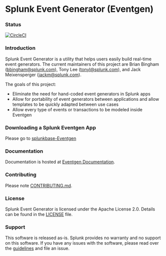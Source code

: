 # Splunk Event Generator (Eventgen)

### Status
[![CircleCI](https://circleci.com/gh/splunk/eventgen/tree/develop.svg?style=svg)](https://circleci.com/gh/splunk/eventgen/tree/develop)

### Introduction

Splunk Event Generator is a utility that helps users easily build real-time event generators.
The current maintainers of this project are Brian Bingham (bbingham@splunk.com), Tony Lee (tonyl@splunk.com), and Jack Meixensperger (jackm@splunk.com).

The goals of this project:

* Eliminate the need for hand-coded event generators in Splunk apps
* Allow for portability of event generators between applications and allow templates to be quickly adapted between use cases
* Allow every type of events or transactions to be modeled inside Eventgen

### Downloading a Splunk Eventgen App

Please go to [splunkbase-Eventgen](https://splunkbase.splunk.com/app/1924/#/overview)

### Documentation

Documentation is hosted at [Eventgen Documentation](http://splunk.github.io/eventgen/).

### Contributing

Please note [CONTRIBUTING.md](CONTRIBUTING.md).

### License

Splunk Event Generator is licensed under the Apache License 2.0. Details can be found in the [LICENSE](LICENSE) file.

### Support

This software is released as-is. Splunk provides no warranty and no support on this software.
If you have any issues with the software, please read over the [guidelines](http://splunk.github.io/eventgen/FILE_ISSUES.md) and file an issue.
